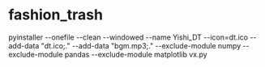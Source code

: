 # fashion_trash
pyinstaller --onefile --clean --windowed --name Yishi_DT --icon=dt.ico --add-data "dt.ico;." --add-data "bgm.mp3;." --exclude-module numpy --exclude-module pandas --exclude-module matplotlib vx.py
